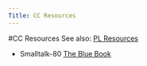 ```yaml
---
Title: CC Resources
---
```

#CC Resources
See also: [PL Resources](%base_url%/teaching/pl/resources)


-  Smalltalk-80 [The Blue Book](http://scgresources.unibe.ch/Literature/Books/Gold83aBluebook.pdf)
